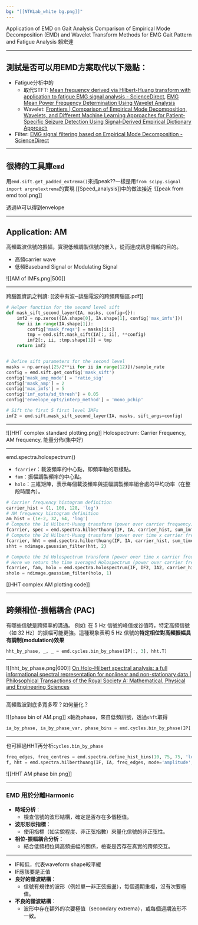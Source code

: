 ```yaml
---
bg: "[[NTKLab_white bg.png]]"
---
```


<style>
    .reveal {
        font-family: 'Times New Roman', '標楷體';
        font-size: 30px;
        text-align: left;
        color: black;
        background-size: cover;
        background-position: center;
    }
	.reveal h1,
	.reveal h2,
	.reveal h3,
	.reveal h4,
	.reveal h5,
	.reveal h6 {
	  font-family: 'Times New Roman', '標楷體';
	  color: black;
	  %%text-transform: lowercase%%;
	  text-transform: capitalize;
	}
	.with-border{
		border: 1px solid red;
	}
</style>
<grid drag="70 10" drop="-3 40">
Application of EMD on Gait Analysis
<!-- element style="font-size: 40px;align: left; text-align: left;color: white"-->
</grid>

<grid drag="50 10" drop="40 70">
Comparison of Empirical Mode Decomposition (EMD) and Wavelet Transform Methods for EMG Gait Pattern and Fatigue Analysis
賴宏達
<!-- element style="font-size: 20px;align: right; text-align: right"-->
</grid>

<!-- slide bg="../../NTKLab_white bg_cover_resize.png"-->

---
## 測試是否可以用EMD方案取代以下幾點：
- Fatigue分析中的
	- 取代STFT: [Mean frequency derived via Hilbert-Huang transform with application to fatigue EMG signal analysis - ScienceDirect](https://www.sciencedirect.com/science/article/pii/S0169260706000472?ref=pdf_download&fr=RR-2&rr=8f3e26022ac98454), [EMG Mean Power Frequency Determination Using Wavelet Analysis](https://ieeexplore.ieee.org/stamp/stamp.jsp?tp=&arnumber=757017)
	- Wavelet: [Frontiers | Comparison of Empirical Mode Decomposition, Wavelets, and Different Machine Learning Approaches for Patient-Specific Seizure Detection Using Signal-Derived Empirical Dictionary Approach](https://www.frontiersin.org/journals/digital-health/articles/10.3389/fdgth.2021.738996/full)
- Filter: [EMG signal filtering based on Empirical Mode Decomposition - ScienceDirect](https://www.sciencedirect.com/science/article/pii/S1746809406000085)

---
## 很棒的工具庫`emd`

用`emd.sift.get_padded_extrema()`來抓peak??一樣是用`from scipy.signal import argrelextrema`的實現
[[Speed_analysis]]中的做法接近
![[peak from emd tool.png]]

透過IA可以得到envelope

---
## Application: AM

高頻載波信號的振幅，實現低頻調製信號的嵌入，從而達成訊息傳輸的目的。
- 高頻carrier wave
- 低頻Baseband Signal or Modulating Signal

![[AM of IMFs.png|500]]

---
跨腦區資訊之判讀:
[[波中有波─談腦電波的跨頻跨腦區.pdf]]

```python
# Helper function for the second level sift
def mask_sift_second_layer(IA, masks, config={}):
    imf2 = np.zeros((IA.shape[0], IA.shape[1], config['max_imfs']))
    for ii in range(IA.shape[1]):
        config['mask_freqs'] = masks[ii:]
        tmp = emd.sift.mask_sift(IA[:, ii], **config)
        imf2[:, ii, :tmp.shape[1]] = tmp
    return imf2


# Define sift parameters for the second level
masks = np.array([25/2**ii for ii in range(12)])/sample_rate
config = emd.sift.get_config('mask_sift')
config['mask_amp_mode'] = 'ratio_sig'
config['mask_amp'] = 2
config['max_imfs'] = 5
config['imf_opts/sd_thresh'] = 0.05
config['envelope_opts/interp_method'] = 'mono_pchip'

# Sift the first 5 first level IMFs
imf2 = emd.sift.mask_sift_second_layer(IA, masks, sift_args=config)
```

---
![[HHT complex standard plotting.png]]
Holospectrum: Carrier Frequency, AM frequency, 能量分佈(集中好)

---
emd.spectra.holospectrum()
- `fcarrier`：載波頻率的中心點，即頻率軸的取樣點。
- `fam`：振幅調製頻率的中心點。
- `holo`：三維矩陣，表示每個載波頻率與振幅調製頻率組合處的平均功率（在整段時間內）。

```python
# Carrier frequency histogram definition
carrier_hist = (1, 100, 128, 'log')
# AM frequency histogram definition
am_hist = (1e-2, 32, 64, 'log')
# Compute the 1d Hilbert-Huang transform (power over carrier frequency)
fcarrier, spec = emd.spectra.hilberthuang(IF, IA, carrier_hist, sum_imfs=False)
# Compute the 2d Hilbert-Huang transform (power over time x carrier frequency)
fcarrier, hht = emd.spectra.hilberthuang(IF, IA, carrier_hist, sum_time=False)
shht = ndimage.gaussian_filter(hht, 2)

# Compute the 3d Holospectrum transform (power over time x carrier frequency x AM frequency)
# Here we return the time averaged Holospectrum (power over carrier frequency x AM frequency)
fcarrier, fam, holo = emd.spectra.holospectrum(IF, IF2, IA2, carrier_hist, am_hist)
sholo = ndimage.gaussian_filter(holo, 1)
```
[[HHT complex AM plotting code]]

---
## 跨頻相位-振幅耦合 (PAC)

有哪些信號是跨頻率的溝通。
例如:
在 5 Hz 信號的峰值或谷值時，特定高頻信號（如 32 Hz）的振幅可能更強。這種現象表明 5 Hz 信號的**特定相位對高頻振幅具有調制(modulation)效果**
```python
hht_by_phase, _, _ = emd.cycles.bin_by_phase(IP[:, 3], hht.T)
```

---
![[hht_by_phase.png|600]]
[On Holo-Hilbert spectral analysis: a full informational spectral representation for nonlinear and non-stationary data | Philosophical Transactions of the Royal Society A: Mathematical, Physical and Engineering Sciences](https://royalsocietypublishing.org/doi/10.1098/rsta.2015.0206)

---
高頻載波到底多寬多窄？如何量化？

![[phase bin of AM.png]]
x軸為phase，來自低頻訊號，透過`shft`取得
```python
ia_by_phase, ia_by_phase_var, phase_bins = emd.cycles.bin_by_phase(IP[:, 4], IA[:, 0], nbins=24)
```

---
也可經過HHT再分析`cycles.bin_by_phase`
```python
freq_edges, freq_centres = emd.spectra.define_hist_bins(10, 75, 75, 'log')
f, hht = emd.spectra.hilberthuang(IF, IA, freq_edges, mode='amplitude', sum_time=False)
```
![[HHT AM phase bin.png]]

---
### EMD 用於分離Harmonic
- **時域分析**：
    - 檢查信號的波形結構，確定是否存在多個極值。
- **波形形狀指標**：
    - 使用指標（如尖銳程度、非正弦指數）來量化信號的非正弦性。
- **相位-振幅耦合分析**：
    - 結合低頻相位與高頻振幅的關係，檢查是否存在真實的跨頻交互。

---
- IF較低，代表waveform shape較平緩
- IF應該要是正值
- **良好的諧波結構**：
    - 信號有規律的波形（例如單一非正弦振盪），每個週期重複，沒有次要極值。
- **不良的諧波結構**：
    - 波形中存在額外的次要極值（secondary extrema），或每個週期波形不一致。
